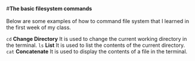 #**The basic filesystem commands** <br>  
Below are some examples of how to command file system that I learned in the first week of my class.

```cd``` **Change Directory**
It is used to change the current working directory in the terminal.
```ls``` **List**
It is used to list the contents of the current directory.
```cat``` **Concatenate**
It is used to display the contents of a file in the terminal.
 
